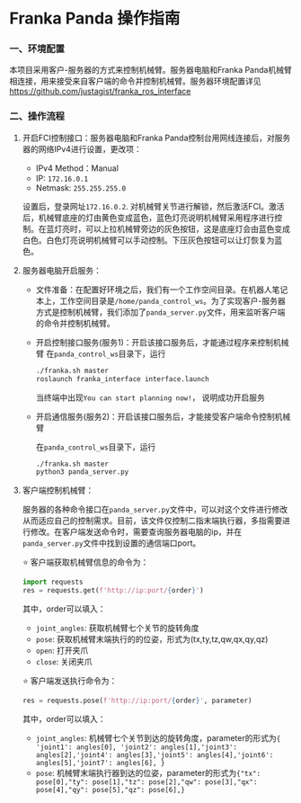 # Franka Panda 操作指南

### 一、环境配置

本项目采用客户-服务器的方式来控制机械臂。服务器电脑和Franka Panda机械臂相连接，用来接受来自客户端的命令并控制机械臂。服务器环境配置详见 https://github.com/justagist/franka_ros_interface

### 二、操作流程

1. 开启FCI控制接口：服务器电脑和Franka Panda控制台用网线连接后，对服务器的网络IPv4进行设置，更改项：

   + IPv4 Method：Manual
   + IP: `172.16.0.1`
   + Netmask: `255.255.255.0`

   设置后，登录网址`172.16.0.2`. 对机械臂关节进行解锁，然后激活FCI。激活后，机械臂底座的灯由黄色变成蓝色，蓝色灯亮说明机械臂采用程序进行控制。在蓝灯亮时，可以上拉机械臂旁边的灰色按钮，这是底座灯会由蓝色变成白色。白色灯亮说明机械臂可以手动控制。下压灰色按钮可以让灯恢复为蓝色。

2. 服务器电脑开启服务：

   + 文件准备：在配置好环境之后，我们有一个工作空间目录。在机器人笔记本上，工作空间目录是`/home/panda_control_ws`。为了实现客户-服务器方式是控制机械臂，我们添加了`panda_server.py`文件，用来监听客户端的命令并控制机械臂。

   + 开启控制接口服务(服务1)：开启该接口服务后，才能通过程序来控制机械臂
     在`panda_control_ws`目录下，运行

     ```bash
     ./franka.sh master
     roslaunch franka_interface interface.launch
     ```

     当终端中出现`You can start planning now!`， 说明成功开启服务

   + 开启通信服务(服务2)：开启该接口服务后，才能接受客户端命令控制机械臂

     在`panda_control_ws`目录下，运行

     ```bash
     ./franka.sh master
     python3 panda_server.py
     ```

3. 客户端控制机械臂：

   服务器的各种命令接口在`panda_server.py`文件中，可以对这个文件进行修改从而适应自己的控制需求。目前，该文件仅控制二指末端执行器，多指需要进行修改。在客户端发送命令时，需要查询服务器电脑的ip，并在`panda_server.py`文件中找到设置的通信端口port。

   :star: 客户端获取机械臂信息的命令为：

   ```python
   import requests
   res = requests.get(f'http://ip:port/{order}')
   ```

   其中，order可以填入：

   + `joint_angles`: 获取机械臂七个关节的旋转角度
   + `pose`: 获取机械臂末端执行的的位姿，形式为(tx,ty,tz,qw,qx,qy,qz)
   + `open`: 打开夹爪
   + `close`: 关闭夹爪

   :star: 客户端发送执行命令为：

   ```python
   res = requests.pose(f'http://ip:port/{order}', parameter)
   ```

   其中，order可以填入：

   + `joint_angles`: 机械臂七个关节到达的旋转角度，parameter的形式为`{ 'joint1': angles[0], 'joint2': angles[1],'joint3': angles[2],'joint4': angles[3],'joint5': angles[4],'joint6': angles[5],'joint7': angles[6], }`
   + `pose`: 机械臂末端执行器到达的位姿，parameter的形式为`{"tx": pose[0],"ty": pose[1],"tz": pose[2],"qw": pose[3],"qx": pose[4],"qy": pose[5],"qz": pose[6],}`
